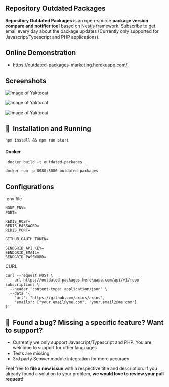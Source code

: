 ## Repository Outdated Packages

**Repository Outdated Packages** is an open-source **package version compare and notifier tool** based on [Nestjs](https://nestjs.com/) framework.
Subscribe to get email every day about the package updates (Currently only supported for Javascript/Typescript and PHP applications).

## Online Demonstration

- https://outdated-packages-marketing.herokuapp.com/

## Screenshots

![Image of Yaktocat](https://github.com/erbilsilik/outdated-packages/blob/master/intro.png)

![Image of Yaktocat](https://github.com/erbilsilik/outdated-packages/blob/master/subscribe.png)

![Image of Yaktocat](https://github.com/erbilsilik/outdated-packages/blob/master/outdated-packages.png)

## 🚀&nbsp; Installation and Running

`` npm install && npm run start ``

#### Docker

`` docker build -t outdated-packages .``

`` docker run -p 8080:8080 outdated-packages ``

## Configurations

.env file

```
NODE_ENV=
PORT=

REDIS_HOST=
REDIS_PASSWORD=
REDIS_PORT=

GITHUB_OAUTH_TOKEN=

SENDGRID_API_KEY=
SENDGRID_EMAIL=
SENDGRID_PASSWORD=
```

CURL 

```
curl --request POST \
  --url https://outdated-packages.herokuapp.com/api/v1/repo-subscriptions \
  --header 'content-type: application/json' \
  --data '{
	"url": "https://github.com/axios/axios", 
	"emails": ["your.email@yme.com", "your.email2@me.com"]
}'
```


## 🤝&nbsp; Found a bug? Missing a specific feature? Want to support?

- Currently we only support Javascript/Typescript and PHP. You are welcome to support for other languages
- Tests are missing
- 3rd party Semver module integration for more accuracy

Feel free to **file a new issue** with a respective title and description. If you already found a solution to your problem, **we would love to review your pull request**!
